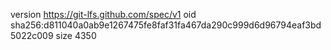 version https://git-lfs.github.com/spec/v1
oid sha256:d811040a0ab9e1267475fe8faf31fa467da290c999d6d96794eaf3bd5022c009
size 4350
